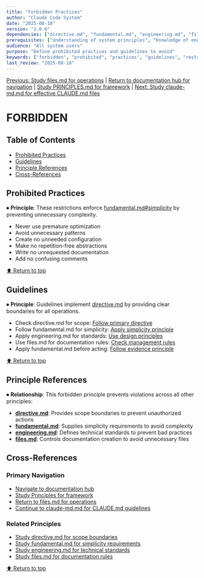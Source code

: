 ```yaml
---
title: "Forbidden Practices"
author: "Claude Code System"
date: "2025-08-18"
version: "1.0.0"
dependencies: ["directive.md", "fundamental.md", "engineering.md", "files.md"]
prerequisites: ["Understanding of system principles", "Knowledge of engineering standards"]
audience: "All system users"
purpose: "Define prohibited practices and guidelines to avoid"
keywords: ["forbidden", "prohibited", "practices", "guidelines", "restrictions"]
last_review: "2025-08-18"
---
```


[Previous: Study files.md for operations](files.md) | [Return to documentation hub for navigation](../index.md) | [Study PRINCIPLES.md for framework](../PRINCIPLES.md) | [Next: Study claude-md.md for effective CLAUDE.md files](claude-md.md)

# FORBIDDEN

## Table of Contents
- [Prohibited Practices](#prohibited-practices)
- [Guidelines](#guidelines)
- [Principle References](#principle-references)
- [Cross-References](#cross-references)

## Prohibited Practices

⏺ **Principle**: These restrictions enforce [fundamental.md#simplicity](fundamental.md#simplicity) by preventing unnecessary complexity.

- Never use premature optimization
- Avoid unnecessary patterns
- Create no unneeded configuration
- Make no repetition-free abstractions
- Write no unrequested documentation
- Add no confusing comments

[⬆ Return to top](#forbidden)

## Guidelines

⏺ **Principle**: Guidelines implement [directive.md](directive.md) by providing clear boundaries for all operations.

- Check directive.md for scope: [Follow primary directive](directive.md)
- Follow fundamental.md for simplicity: [Apply simplicity principle](fundamental.md#simplicity)
- Apply engineering.md for standards: [Use design principles](engineering.md#design-principles)
- Use files.md for documentation rules: [Check management rules](files.md#management-rules)
- Apply fundamental.md before acting: [Follow evidence principle](fundamental.md#evidence)

[⬆ Return to top](#forbidden)

## Principle References

⏺ **Relationship**: This forbidden principle prevents violations across all other principles:
- **[directive.md](directive.md)**: Provides scope boundaries to prevent unauthorized actions
- **[fundamental.md](fundamental.md)**: Supplies simplicity requirements to avoid complexity
- **[engineering.md](engineering.md)**: Defines technical standards to prevent bad practices
- **[files.md](files.md)**: Controls documentation creation to avoid unnecessary files

## Cross-References

### Primary Navigation
- [Navigate to documentation hub](../index.md)
- [Study Principles for framework](../PRINCIPLES.md)
- [Return to files.md for operations](files.md)
- [Continue to claude-md.md for CLAUDE.md guidelines](claude-md.md)

### Related Principles
- [Study directive.md for scope boundaries](directive.md)
- [Study fundamental.md for simplicity requirements](fundamental.md#simplicity)
- [Study engineering.md for technical standards](engineering.md#design-principles)
- [Study files.md for documentation rules](files.md#management-rules)

[⬆ Return to top](#forbidden)